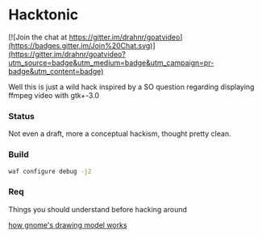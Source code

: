 # Hacktonic

[![Join the chat at https://gitter.im/drahnr/goatvideo](https://badges.gitter.im/Join%20Chat.svg)](https://gitter.im/drahnr/goatvideo?utm_source=badge&utm_medium=badge&utm_campaign=pr-badge&utm_content=badge)

Well this is just a wild hack inspired by a SO question regarding displaying ffmpeg video with gtk+-3.0

### Status

Not even a draft, more a conceptual hackism, thought pretty clean.

### Build

```bash
waf configure debug -j2
```

### Req

Things you should understand before hacking around

[how gnome's drawing model works](http://blogs.gnome.org/alexl/2013/11/04/the-modern-gtk-drawing-model/)
